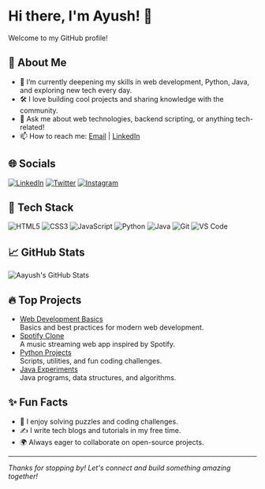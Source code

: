 # Hi there, I'm Ayush! 👋

Welcome to my GitHub profile!

## 🚀 About Me

- 🌱 I’m currently deepening my skills in web development, Python, Java, and exploring new tech every day.
- 🛠️ I love building cool projects and sharing knowledge with the community.
- 💬 Ask me about web technologies, backend scripting, or anything tech-related!
- 📫 How to reach me: [Email](mailto:your.email@example.com) | [LinkedIn](https://www.linkedin.com/in/your-linkedin-username)

  
## 🌐 Socials

[![LinkedIn](https://img.shields.io/badge/LinkedIn-0A66C2?style=flat&logo=linkedin&logoColor=white)](https://www.linkedin.com/in/ayush-saxena-69b554278?utm_source=share&utm_campaign=share_via&utm_content=profile&utm_medium=android_app)
[![Twitter](https://img.shields.io/badge/Twitter-1DA1F2?style=flat&logo=twitter&logoColor=white)](https://x.com/AyushSa81632876?t=6EmmpX7czOd3fglcZLzgOA&s=09)
[![Instagram](https://img.shields.io/badge/Instagram-E4405F?style=flat&logo=instagram&logoColor=white)](https://www.instagram.com/_saxena_ayush_740/?hl=en)


## 🧰 Tech Stack

![HTML5](https://img.shields.io/badge/HTML5-E34F26?style=flat&logo=html5&logoColor=white)
![CSS3](https://img.shields.io/badge/CSS3-1572B6?style=flat&logo=css3&logoColor=white)
![JavaScript](https://img.shields.io/badge/JavaScript-F7DF1E?style=flat&logo=javascript&logoColor=black)
![Python](https://img.shields.io/badge/Python-3776AB?style=flat&logo=python&logoColor=white)
![Java](https://img.shields.io/badge/Java-007396?style=flat&logo=java&logoColor=white)
![Git](https://img.shields.io/badge/Git-F05032?style=flat&logo=git&logoColor=white)
![VS Code](https://img.shields.io/badge/VS%20Code-007ACC?style=flat&logo=visual-studio-code&logoColor=white)

## 📈 GitHub Stats

![Aayush's GitHub Stats](https://github-readme-stats.vercel.app/api?username=aayushgi&show_icons=true&theme=radical)

## 🔥 Top Projects

- [Web Development Basics](https://github.com/aayushgi/web_devlopment_basics)  
  Basics and best practices for modern web development.
- [Spotify Clone](https://github.com/aayushgi/spotify)  
  A music streaming web app inspired by Spotify.
- [Python Projects](https://github.com/aayushgi/python)  
  Scripts, utilities, and fun coding challenges.
- [Java Experiments](https://github.com/aayushgi/java)  
  Java programs, data structures, and algorithms.

## ✨ Fun Facts

- 🧩 I enjoy solving puzzles and coding challenges.
- ✍️ I write tech blogs and tutorials in my free time.
- 🌍 Always eager to collaborate on open-source projects.

---

_Thanks for stopping by! Let's connect and build something amazing together!_
